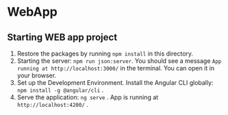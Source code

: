 # WebApp

## Starting WEB app project

1. Restore the packages by running `npm install` in this directory.
2. Starting the server: `npm run json:server`. You should see a message `App running at http://localhost:3000/` in the terminal. 
You can open it in your browser.
3. Set up the Development Environment. Install the Angular CLI globally: `npm install -g @angular/cli` .
3. Serve the application: `ng serve` . App is running at `http://localhost:4200/` .
